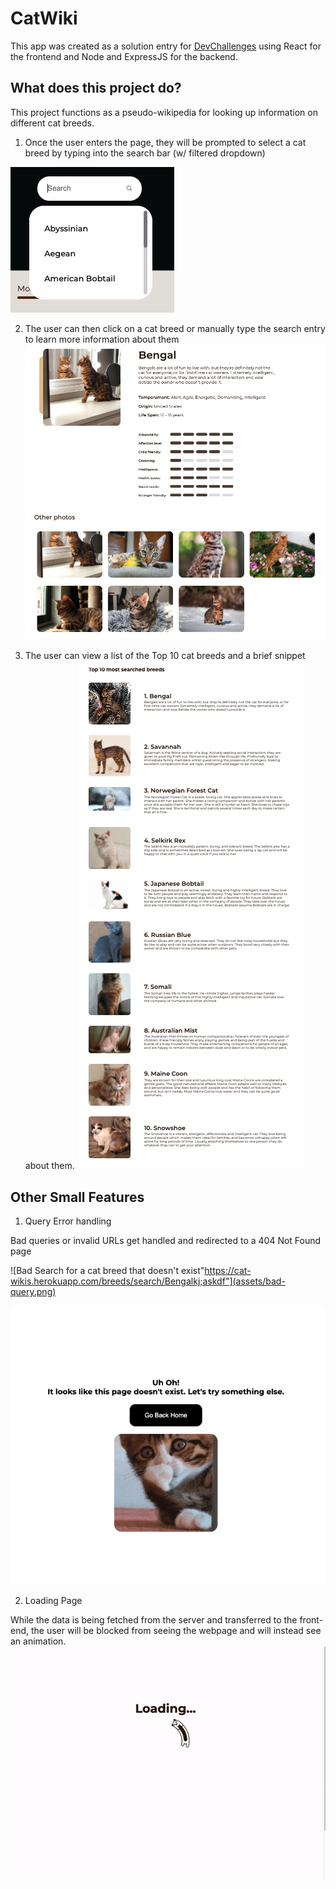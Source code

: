 # CatWiki

This app was created as a solution entry for [DevChallenges](http://devchallenges.io/) using React for the frontend and Node and ExpressJS for the backend. 

## What does this project do?
This project functions as a pseudo-wikipedia for looking up information on different cat breeds.

1. Once the user enters the page, they will be prompted to select a cat breed by typing into the search bar (w/ filtered dropdown)

  ![Dropdown Search Bar](assets/dropdown-search.png)

2. The user can then click on a cat breed or manually type the search entry to learn more information about them
  ![Search Results](assets/search-results.png)

3. The user can view a list of the Top 10 cat breeds and a brief snippet about them. 
  ![Top 10 Cat Breeds](assets/top10.png)

## Other Small Features 

1. Query Error handling 

Bad queries or invalid URLs get handled and redirected to a 404 Not Found page

![Bad Search for a cat breed that doesn't exist"https://cat-wikis.herokuapp.com/breeds/search/Bengalkj;askdf"](assets/bad-query.png)

![404 Not Found Page](assets/404.png)

2. Loading Page 

While the data is being fetched from the server and transferred to the front-end, the user will be blocked from seeing the webpage and will instead see an animation. 
![Loading Page](assets/loading.gif)